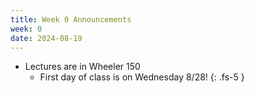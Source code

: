 ```yaml
---
title: Week 0 Announcements
week: 0
date: 2024-08-19
---
```


* Lectures are in Wheeler 150
    * First day of class is on Wednesday 8/28!
{: .fs-5 }
